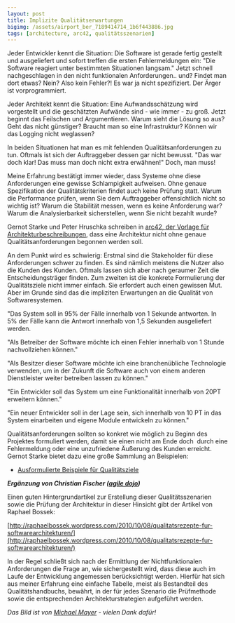 ```yaml
---
layout: post
title: Implizite Qualitätserwartungen
bigimg: /assets/airport_ber_7189414714_1b6f443886.jpg
tags: [architecture, arc42, qualitätsszenarien]
---
```


Jeder Entwickler kennt die Situation: Die Software ist gerade fertig gestellt und ausgeliefert und sofort treffen die ersten Fehlermeldungen ein: "Die Software reagiert unter bestimmten Situationen langsam." Jetzt schnell nachgeschlagen in den nicht funktionalen Anforderungen.. und? Findet man dort etwas? Nein? Also kein Fehler?! Es war ja nicht spezifiziert. Der Ärger ist vorprogrammiert.

Jeder Architekt kennt die Situation: Eine Aufwandsschätzung wird vorgestellt und die geschätzten Aufwände sind - wie immer - zu groß. Jetzt beginnt das Feilschen und Argumentieren. Warum sieht die Lösung so aus? Geht das nicht günstiger? Braucht man so eine Infrastruktur? Können wir das Logging nicht weglassen?

In beiden Situationen hat man es mit fehlenden Qualitätsanforderungen zu tun. Oftmals ist sich der Auftraggeber dessen gar nicht bewusst. "Das war doch klar! Das muss man doch nicht extra erwähnen!" Doch, man muss!

Meine Erfahrung bestätigt immer wieder, dass Systeme ohne diese Anforderungen eine gewisse Schlampigkeit aufweisen. Ohne genaue Spezifikation der Qualitätskriterien findet auch keine Prüfung statt. Warum die Performance prüfen, wenn Sie dem Auftraggeber offensichtlich nicht so wichtig ist? Warum die Stabilität messen, wenn es keine Anforderung war? Warum die Analysierbarkeit sicherstellen, wenn Sie nicht bezahlt wurde?

Gernot Starke und Peter Hruschka schreiben in [arc42, der Vorlage für Architekturbeschreibungen](https://arc42.org), dass eine Architektur nicht ohne genaue Qualitätsanforderungen begonnen werden soll.

An dem Punkt wird es schwierig: Erstmal sind die Stakeholder für diese Anforderungen schwer zu finden. Es sind nämlich meistens die Nutzer also die Kunden des Kunden. Oftmals lassen sich aber nach geraumer Zeit die Entscheidungsträger finden. Zum zweiten ist die konkrete Formulierung der Qualitätsziele nicht immer einfach. Sie erfordert auch einen gewissen Mut. Aber im Grunde sind das die impliziten Erwartungen an die Qualität von Softwaresystemen.

"Das System soll in 95% der Fälle innerhalb von 1 Sekunde antworten. In 5% der Fälle kann die Antwort innerhalb von 1,5 Sekunden ausgeliefert werden.

"Als Betreiber der Software möchte ich einen Fehler innerhalb von 1 Stunde nachvollziehen können."

"Als Besitzer dieser Software möchte ich eine branchenübliche Technologie verwenden, um in der Zukunft die Software auch von einem anderen Dienstleister weiter betreiben lassen zu können."

"Ein Entwickler soll das System um eine Funktionalität innerhalb von 20PT erweitern können."

"Ein neuer Entwickler soll in der Lage sein, sich innerhalb von 10 PT in das System einarbeiten und eigene Module entwickeln zu können."

Qualitätsanforderungen sollten so konkret wie möglich zu Beginn des Projektes formuliert werden, damit sie einen nicht am Ende doch  durch eine Fehlermeldung oder eine unzufriedene Äußerung des Kunden erreicht. Gernot Starke bietet dazu eine große Sammlung an Beispielen:

*   [Ausformulierte Beispiele für Qualitätsziele](https://github.com/arc42/quality-requirements "Ausformulierte Beispiele für Qualitätsziele")

**_Ergänzung von Christian Fischer ([agile dojo](http://agiledojo.de))_**

Einen guten Hintergrundartikel zur Erstellung dieser Qualitätsszenarien sowie die Prüfung der Architektur in dieser Hinsicht gibt der Artikel von Raphael Bossek:

[http://raphaelbossek.wordpress.com/2010/10/08/qualitatsrezepte-fur-softwarearchitekturen/](http://raphaelbossek.wordpress.com/2010/10/08/qualitatsrezepte-fur-softwarearchitekturen/)

In der Regel schließt sich nach der Ermittlung der Nichtfunktionalen Anforderungen die Frage an, wie sichergestellt wird, dass diese auch im Laufe der Entwicklung angemessen berücksichtigt werden. Hierfür hat sich aus meiner Erfahrung eine einfache Tabelle, meist als Bestandteil des Qualitätshandbuchs, bewährt, in der für jedes Szenario die Prüfmethode sowie die entsprechenden Architekturstrategien aufgeführt werden.

_Das Bild ist von [Michael Mayer](https://www.flickr.com/photos/michael_mayer/) - vielen Dank dafür!_